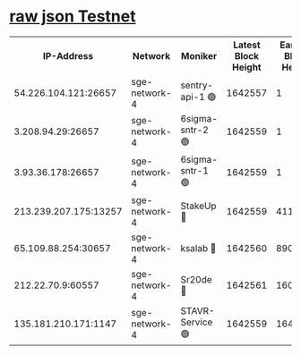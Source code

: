 
[raw json Testnet](https://rpc-check.sget.stavr.tech/sget/rpc-sget-result.json)
=


<table><tr><th>IP-Address</th><th>Network</th><th>Moniker</th><th>Latest Block Height</th><th>Earliest Block Height</th><th>Catching Up</th><th>Tx Index</th><th>Voting Power</th><th>Scan Time</th></tr><tr><td>54.226.104.121:26657</td><td>sge-network-4</td><td>sentry-api-1 🟢</td><td>1642557</td><td>1</td><td>False</td><td>on</td><td>0</td><td>2024-02-19T15:50:26.356040107UTC</td></tr><tr><td>3.208.94.29:26657</td><td>sge-network-4</td><td>6sigma-sntr-2 🟢</td><td>1642559</td><td>1</td><td>False</td><td>on</td><td>0</td><td>2024-02-19T15:50:36.662819767UTC</td></tr><tr><td>3.93.36.178:26657</td><td>sge-network-4</td><td>6sigma-sntr-1 🟢</td><td>1642559</td><td>1</td><td>False</td><td>on</td><td>0</td><td>2024-02-19T15:50:39.342933006UTC</td></tr><tr><td>213.239.207.175:13257</td><td>sge-network-4</td><td>StakeUp 🔴</td><td>1642559</td><td>411001</td><td>False</td><td>off</td><td>100</td><td>2024-02-19T15:50:35.553089479UTC</td></tr><tr><td>65.109.88.254:30657</td><td>sge-network-4</td><td>ksalab 🔴</td><td>1642560</td><td>890001</td><td>False</td><td>off</td><td>2180</td><td>2024-02-19T15:50:43.876078106UTC</td></tr><tr><td>212.22.70.9:60557</td><td>sge-network-4</td><td>Sr20de 🔴</td><td>1642561</td><td>1608978</td><td>False</td><td>on</td><td>104</td><td>2024-02-19T15:50:46.368468043UTC</td></tr><tr><td>135.181.210.171:1147</td><td>sge-network-4</td><td>STAVR-Service 🟢</td><td>1642559</td><td>1640001</td><td>False</td><td>on</td><td>0</td><td>2024-02-19T15:50:35.986517001UTC</td></tr></table>
